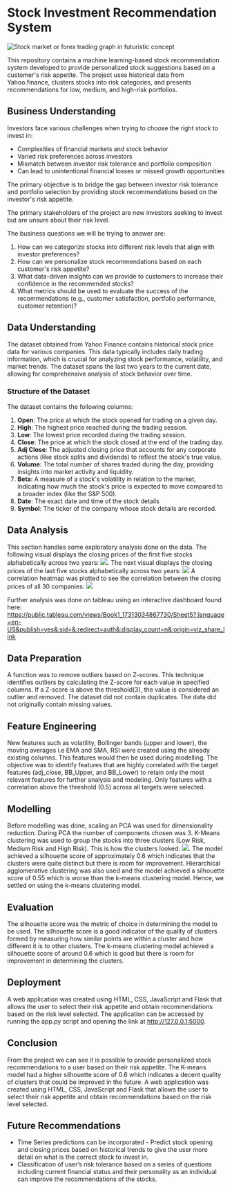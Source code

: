 # Stock Investment Recommendation System

![Stock market or forex trading graph in futuristic concept](https://github.com/user-attachments/assets/ccc3dc21-c08b-4cb6-ad89-d0dab2da386e)

This repository contains a machine learning-based stock recommendation system developed to provide personalized stock suggestions based on a customer's risk appetite. The project uses historical data from Yahoo.finance, clusters stocks into risk categories, and presents recommendations for low, medium, and high-risk portfolios.

## Business Understanding
Investors face various challenges when trying to choose the right stock to invest in:
- Complexities of financial markets and stock behavior
- Varied risk preferences across investors
- Mismatch between investor risk tolerance and portfolio composition
- Can lead to unintentional financial losses or missed growth
opportunities

The primary objective is to bridge the gap between investor risk tolerance and portfolio selection by providing stock recommendations based on the investor's risk appetite.

The primary stakeholders of the project are new investors seeking to invest but are unsure about their risk level.

The business questions we will be trying to answer are:
1. How can we categorize stocks into different risk levels that align with investor preferences?
2. How can we personalize stock recommendations based on each customer's risk appetite?
3. What data-driven insights can we provide to customers to increase their confidence in the recommended stocks?
4. What metrics should be used to evaluate the success of the recommendations (e.g., customer satisfaction, portfolio performance, customer retention)?

## Data Understanding
The dataset obtained from Yahoo Finance contains historical stock price data for various companies. This data typically includes daily trading information, which is crucial for analyzing stock performance, volatility, and market trends. The dataset spans the last two years to the current date, allowing for comprehensive analysis of stock behavior over time.

### Structure of the Dataset
The dataset contains the following columns:
1. **Open**: The price at which the stock opened for trading on a given day.
2. **High**: The highest price reached during the trading session.
3. **Low**: The lowest price recorded during the trading session.
4. **Close**: The price at which the stock closed at the end of the trading day.
5. **Adj Close**: The adjusted closing price that accounts for any corporate actions (like stock splits and dividends) to reflect the stock's true value.
6. **Volume**: The total number of shares traded during the day, providing insights into market activity and liquidity.
7. **Beta**: A measure of a stock's volatility in relation to the market, indicating how much the stock's price is expected to move compared to a broader index (like the S&P 500).
8. **Date**: The exact date and time of the stock details
9. **Symbol**: The ticker of the company whose stock details are recorded.

## Data Analysis
This section handles some exploratory analysis done on the data. The following visual displays the closing prices of the first five stocks alphabetically across two years: <img src="static/Images/first_five_stocks.png">.
The next visual displays the closing prices of the last five stocks alphabetically across two years:
<img src="static/Images/last_five_stocks.png">
A correlation heatmap was plotted to see the correlation between the closing prices of all 30 companies:
<img src="static/Images/heatmap.png">

Further analysis was done on tableau using an interactive dashboard found here:
https://public.tableau.com/views/Book1_17313034867730/Sheet5?:language=en-US&publish=yes&:sid=&:redirect=auth&:display_count=n&:origin=viz_share_link

## Data Preparation
A function was to remove outliers based on Z-scores. This technique identifies outliers by calculating the Z-score for each value in specified columns. If a Z-score is above the threshold(3), the value is considered an outlier and removed. The dataset did not contain duplicates. The data did not originally contain missing values. 
## Feature Engineering
New features such as volatility, Bollinger bands (upper and lower), the moving averages i.e EMA and SMA, RSI were created using the already existing columns. This features would then be used during modelling.
The objective was to identify features that are highly correlated with the target features (adj_close, BB_Upper, and BB_Lower) to retain only the most relevant features for further analysis and modeling.  Only features with a correlation above the threshold (0.5) across all targets were selected.

## Modelling
Before modelling was done, scaling an PCA was used for dimensionality reduction. During PCA the number of components chosen was 3. K-Means clustering was used to group the stocks into three clusters (Low Risk, Medium Risk and High Risk). This is how the clusters looked: <img src="static/Images/cluster_distribution.png">. 
The model achieved a silhouette score of approximately 0.6 which indicates that the clusters were quite distinct but there is room for improvement. Hierarchical agglomerative clustering was also used and the model achieved a silhouette score of 0.55 which is worse than the k-means clustering model. Hence, we settled on using the k-means clustering model.

## Evaluation
The silhouette score was the metric of choice in determining the model to be used. The silhouette score is a good indicator of the quality of clusters formed by measuring how similar points are within a cluster and how different it is to other clusters. The k-means clustering model achieved a silhouette score of around 0.6 which is good but there is room for improvement in determining the clusters.

## Deployment
A web application was created using HTML, CSS, JavaScript and Flask that allows the user to select their risk appetite and obtain recommendations based on the risk level selected. The application can be accessed by running the app.py script and opening the link at http://127.0.0.1:5000.
## Conclusion
From the project we can see it is possible to provide personalized stock recommendations to a user based on their risk appetite. The K-means model had a higher silhouette score of 0.6 which indicates a decent quality of clusters that could be improved in the future. A web application was created using HTML, CSS, JavaScript and Flask that allows the user to select their risk appetite and obtain recommendations based on the risk level selected.

## Future Recommendations
- Time Series predictions can be incorporated - Predict stock opening and closing prices based on historical trends to give the user more detail on what is the correct stock to invest in.
- Classification of user’s risk tolerance based on a series of questions including current financial status and their personality as an individual can improve the recommendations of the stocks.


